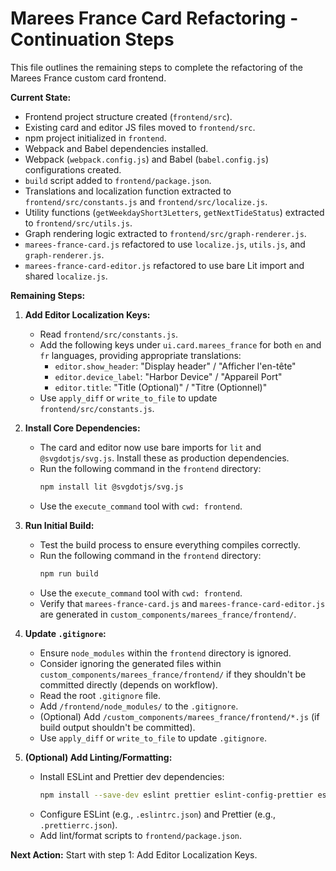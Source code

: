 # Marees France Card Refactoring - Continuation Steps

This file outlines the remaining steps to complete the refactoring of the Marees France custom card frontend.

**Current State:**
*   Frontend project structure created (`frontend/src`).
*   Existing card and editor JS files moved to `frontend/src`.
*   npm project initialized in `frontend`.
*   Webpack and Babel dependencies installed.
*   Webpack (`webpack.config.js`) and Babel (`babel.config.js`) configurations created.
*   `build` script added to `frontend/package.json`.
*   Translations and localization function extracted to `frontend/src/constants.js` and `frontend/src/localize.js`.
*   Utility functions (`getWeekdayShort3Letters`, `getNextTideStatus`) extracted to `frontend/src/utils.js`.
*   Graph rendering logic extracted to `frontend/src/graph-renderer.js`.
*   `marees-france-card.js` refactored to use `localize.js`, `utils.js`, and `graph-renderer.js`.
*   `marees-france-card-editor.js` refactored to use bare Lit import and shared `localize.js`.

**Remaining Steps:**

1.  **Add Editor Localization Keys:**
    *   Read `frontend/src/constants.js`.
    *   Add the following keys under `ui.card.marees_france` for both `en` and `fr` languages, providing appropriate translations:
        *   `editor.show_header`: "Display header" / "Afficher l'en-tête"
        *   `editor.device_label`: "Harbor Device" / "Appareil Port"
        *   `editor.title`: "Title (Optional)" / "Titre (Optionnel)"
    *   Use `apply_diff` or `write_to_file` to update `frontend/src/constants.js`.

2.  **Install Core Dependencies:**
    *   The card and editor now use bare imports for `lit` and `@svgdotjs/svg.js`. Install these as production dependencies.
    *   Run the following command in the `frontend` directory:
        ```bash
        npm install lit @svgdotjs/svg.js
        ```
    *   Use the `execute_command` tool with `cwd: frontend`.

3.  **Run Initial Build:**
    *   Test the build process to ensure everything compiles correctly.
    *   Run the following command in the `frontend` directory:
        ```bash
        npm run build
        ```
    *   Use the `execute_command` tool with `cwd: frontend`.
    *   Verify that `marees-france-card.js` and `marees-france-card-editor.js` are generated in `custom_components/marees_france/frontend/`.

4.  **Update `.gitignore`:**
    *   Ensure `node_modules` within the `frontend` directory is ignored.
    *   Consider ignoring the generated files within `custom_components/marees_france/frontend/` if they shouldn't be committed directly (depends on workflow).
    *   Read the root `.gitignore` file.
    *   Add `/frontend/node_modules/` to the `.gitignore`.
    *   (Optional) Add `/custom_components/marees_france/frontend/*.js` (if build output shouldn't be committed).
    *   Use `apply_diff` or `write_to_file` to update `.gitignore`.

5.  **(Optional) Add Linting/Formatting:**
    *   Install ESLint and Prettier dev dependencies:
        ```bash
        npm install --save-dev eslint prettier eslint-config-prettier eslint-plugin-lit eslint-plugin-wc @babel/eslint-parser
        ```
    *   Configure ESLint (e.g., `.eslintrc.json`) and Prettier (e.g., `.prettierrc.json`).
    *   Add lint/format scripts to `frontend/package.json`.

**Next Action:**
Start with step 1: Add Editor Localization Keys.
